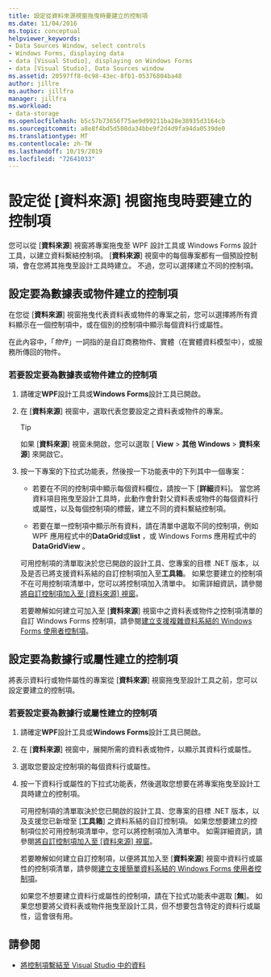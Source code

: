 ```yaml
---
title: 設定從資料來源視窗拖曳時要建立的控制項
ms.date: 11/04/2016
ms.topic: conceptual
helpviewer_keywords:
- Data Sources Window, select controls
- Windows Forms, displaying data
- data [Visual Studio], displaying on Windows Forms
- data [Visual Studio], Data Sources window
ms.assetid: 20597ff8-0c98-43ec-8fb1-05376804ba48
author: jillre
ms.author: jillfra
manager: jillfra
ms.workload:
- data-storage
ms.openlocfilehash: b5c57b73656f75ae9d99211ba28e38935d3164cb
ms.sourcegitcommit: a8e8f4bd5d508da34bbe9f2d4d9fa94da0539de0
ms.translationtype: MT
ms.contentlocale: zh-TW
ms.lasthandoff: 10/19/2019
ms.locfileid: "72641033"
---
```

# <a name="set-the-control-to-be-created-when-dragging-from-the-data-sources-window"></a>設定從 [資料來源] 視窗拖曳時要建立的控制項

您可以從 [**資料來源**] 視窗將專案拖曳至 WPF 設計工具或 Windows Forms 設計工具，以建立資料繫結控制項。 [**資料來源**] 視窗中的每個專案都有一個預設控制項，會在您將其拖曳至設計工具時建立。 不過，您可以選擇建立不同的控制項。

## <a name="set-the-controls-to-be-created-for-data-tables-or-objects"></a>設定要為數據表或物件建立的控制項

在您從 [**資料來源**] 視窗拖曳代表資料表或物件的專案之前，您可以選擇將所有資料顯示在一個控制項中，或在個別的控制項中顯示每個資料行或屬性。

在此內容中，「*物件*」一詞指的是自訂商務物件、實體（在實體資料模型中），或服務所傳回的物件。

### <a name="to-set-the-controls-to-be-created-for-data-tables-or-objects"></a>若要設定要為數據表或物件建立的控制項

1. 請確定**WPF**設計工具或**Windows Forms**設計工具已開啟。

2. 在 [**資料來源**] 視窗中，選取代表您要設定之資料表或物件的專案。

   > [!TIP]
   > 如果 [**資料來源**] 視窗未開啟，您可以選取 [ **View**  > **其他 Windows**  > **資料來源**] 來開啟它。

3. 按一下專案的下拉式功能表，然後按一下功能表中的下列其中一個專案：

    - 若要在不同的控制項中顯示每個資料欄位，請按一下 [**詳細**資料]。 當您將資料項目拖曳至設計工具時，此動作會針對父資料表或物件的每個資料行或屬性，以及每個控制項的標籤，建立不同的資料繫結控制項。

    - 若要在單一控制項中顯示所有資料，請在清單中選取不同的控制項，例如 WPF 應用程式中的**DataGrid**或**list** ，或 Windows Forms 應用程式中的**DataGridView** 。

    可用控制項的清單取決於您已開啟的設計工具、您專案的目標 .NET 版本，以及是否已將支援資料系結的自訂控制項加入至**工具箱**。 如果您要建立的控制項不在可用控制項清單中，您可以將控制項加入清單中。 如需詳細資訊，請參閱[將自訂控制項加入至 [資料來源] 視窗](../data-tools/add-custom-controls-to-the-data-sources-window.md)。

    若要瞭解如何建立可加入至 [**資料來源**] 視窗中之資料表或物件之控制項清單的自訂 Windows Forms 控制項，請參閱[建立支援複雜資料系結的 Windows Forms 使用者控制項](../data-tools/create-a-windows-forms-user-control-that-supports-complex-data-binding.md)。

## <a name="set-the-controls-to-be-created-for-data-columns-or-properties"></a>設定要為數據行或屬性建立的控制項

將表示資料行或物件屬性的專案從 [**資料來源**] 視窗拖曳至設計工具之前，您可以設定要建立的控制項。

### <a name="to-set-the-controls-to-be-created-for-columns-or-properties"></a>若要設定要為數據行或屬性建立的控制項

1. 請確定**WPF**設計工具或**Windows Forms**設計工具已開啟。

2. 在 [**資料來源**] 視窗中，展開所需的資料表或物件，以顯示其資料行或屬性。

3. 選取您要設定控制項的每個資料行或屬性。

4. 按一下資料行或屬性的下拉式功能表，然後選取您想要在將專案拖曳至設計工具時建立的控制項。

     可用控制項的清單取決於您已開啟的設計工具、您專案的目標 .NET 版本，以及支援您已新增至 [**工具箱**] 之資料系結的自訂控制項。 如果您想要建立的控制項位於可用控制項清單中，您可以將控制項加入清單中。 如需詳細資訊，請參閱[將自訂控制項加入至 [資料來源] 視窗](../data-tools/add-custom-controls-to-the-data-sources-window.md)。

     若要瞭解如何建立自訂控制項，以便將其加入至 [**資料來源**] 視窗中資料行或屬性的控制項清單，請參閱[建立支援簡單資料系結的 Windows Forms 使用者控制項](../data-tools/create-a-windows-forms-user-control-that-supports-simple-data-binding.md)。

     如果您不想要建立資料行或屬性的控制項，請在下拉式功能表中選取 [**無**]。 如果您想要將父資料表或物件拖曳至設計工具，但不想要包含特定的資料行或屬性，這會很有用。

## <a name="see-also"></a>請參閱

- [將控制項繫結至 Visual Studio 中的資料](../data-tools/bind-controls-to-data-in-visual-studio.md)